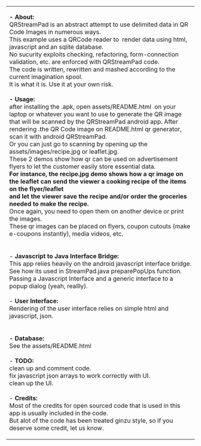 <table style="margin: 0 auto; max-width: 900px" align="center">
	<tr>
		<td><p><strong>- About:</strong><br>QRStreamPad is an abstract attempt 
		to use delimited data in QR Code Images in numerous ways. <br>This 
example uses a QRCode reader to&nbsp; render data using html, javascript and 
an sqlite database.<br>No sucurity exploits checking, refactoring, form-connection validation, 
		etc. are enforced with QRStreamPad code.<br>The code 
is written, rewritten and mashed according to the current imagination spool.<br>
		It is what it is. Use it at your own risk.<br>
<br><strong>- Usage:</strong><br>after installing the .apk, open 
		assets/README.html&nbsp; on your laptop or whatever you want to use to 
		generate the QR image that will be scanned by the QRStreamPad android 
		app. After rendering .the QR Code image on README.html qr generator, 
		scan it with android QRStreamPad.<br>Or you can just go to scanning by 
		opening up the assets/images/recipe.jpg or leaflet.jpg.<br>These 2 demos 
		show how qr can be used on advertisement flyers to let the customer 
		easily store essential data.<br><strong>For instance, the recipe.jpg 
		demo shows how a qr image on the leaflet can send the viewer a cooking 
		recipe of the items on the flyer/leaflet<br>and let the viewer save the 
		recipe and/or order the groceries needed to make the recipe.</strong><br>
		Once again, you need to open them on another device or print the images.<br>
		These qr images can be placed on flyers, coupon cutouts (make e-coupons 
		instantly), media videos, etc.<br><br><br>- <strong>Javascript 
to Java Interface Bridge:</strong><br>
		This app relies heavily on the android javascript interface bridge.<br>
		See how its used in StreamPad.java preparePopUps function.<br>Passing a 
		Javascript Interface and a generic interface to a popup dialog (yeah, 
		reallly). <br><br>- <strong>User Interface:</strong><br>
Rendering of the user interface relies on simple html and javascript, json.<br>
&nbsp;<br><br><strong>- Database:</strong><br>See the assets/README.html<br><br>- <strong>
TODO:</strong><br>
clean up and comment code.<br>fix javascript json arrays to work correctly with UI.<br>clean up the UI.<br>
<br>- <strong>
Credits:</strong><br>
Most of the credits for open sourced code that is used in this app is usually 
included in the code.<br>But alot of the code has been treated ginzu style, so if you 
deserve some credit, let us know.<br> </p>
		</td>
	</tr>
</table>
